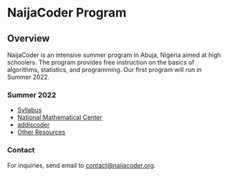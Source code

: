 # NaijaCoder Program

## Overview


NaijaCoder is an intensive summer program in Abuja, Nigeria aimed at high schoolers. The program provides free instruction on the basics of algorithms, statistics, and programming. Our first program will run in Summer 2022.

### Summer 2022

* [Syllabus]
* [National Mathematical Center]
* [addiscoder]
* [Other Resources]

[Syllabus]: https://naijacoderorg.github.io/website/summer2022/files/syllabus.pdf
[National Mathematical Center]: https://nmc.edu.ng/
[addiscoder]: https://www.addiscoder.com/
[Other Resources]: https://naijacoderorg.github.io/website/summer2022/files/resources.pdf

### Contact

For inquiries, send email to [contact@naijacoder.org](contact@naijacoder.org).
